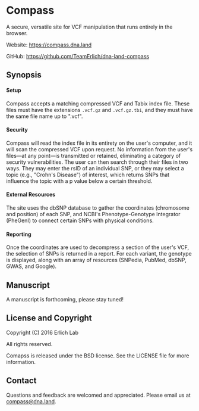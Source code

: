 # Compass

A secure, versatile site for VCF manipulation that runs entirely in the browser. 

Website: https://compass.dna.land

GitHub: https://github.com/TeamErlich/dna-land-compass

Synopsis
--------

#### Setup
Compass accepts a matching compressed VCF and Tabix index file. These files must have the extensions `.vcf.gz` and `.vcf.gz.tbi`, and they must have the same file name up to ".vcf".

#### Security
Compass will read the index file in its entirety on the user's computer, and it will scan the compressed VCF upon request. No information from the user's files—at any point—is transmitted or retained, eliminating a category of security vulnerabilities. The user can then search through their files in two ways. They may enter the rsID of an individual SNP, or they may select a topic (e.g., "Crohn's Disease") of interest, which returns SNPs that influence the topic with a p value below a certain threshold. 

#### External Resources 
The site uses the dbSNP database to gather the coordinates (chromosome and position) of each SNP, and NCBI's Phenotype-Genotype Integrator (PheGenI) to connect certain SNPs with physical conditions. 

#### Reporting
Once the coordinates are used to decompress a section of the user's VCF, the selection of SNPs is returned in a report. For each variant, the genotype is displayed, along with an array of resources (SNPedia, PubMed, dbSNP, GWAS, and Google).

Manuscript
-------

A manuscript is forthcoming, please stay tuned!

License and Copyright
-------
Copyright (C) 2016 Erlich Lab

All rights reserved.

Comapss is released under the BSD license. See the LICENSE file for more information. 

Contact
-------

Questions and feedback are welcomed and appreciated. Please email us at compass@dna.land.